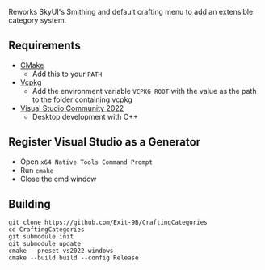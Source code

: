 Reworks SkyUI's Smithing and default crafting menu to add an extensible category
system.

## Requirements
* [CMake](https://cmake.org/)
	* Add this to your `PATH`
* [Vcpkg](https://github.com/microsoft/vcpkg)
	* Add the environment variable `VCPKG_ROOT` with the value as the path to the folder containing vcpkg
* [Visual Studio Community 2022](https://visualstudio.microsoft.com/)
	* Desktop development with C++

## Register Visual Studio as a Generator
* Open `x64 Native Tools Command Prompt`
* Run `cmake`
* Close the cmd window

## Building
```
git clone https://github.com/Exit-9B/CraftingCategories
cd CraftingCategories
git submodule init
git submodule update
cmake --preset vs2022-windows
cmake --build build --config Release
```

